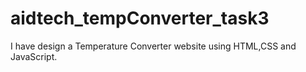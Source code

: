 # aidtech_tempConverter_task3
I have design a Temperature Converter website using HTML,CSS and JavaScript.
